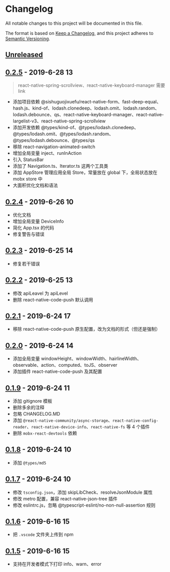 # Changelog

All notable changes to this project will be documented in this file.

The format is based on [Keep a Changelog](https://keepachangelog.com/zh-CN/1.0.0/),
and this project adheres to [Semantic Versioning](https://semver.org/lang/zh-CN/).

## [Unreleased]

## [0.2.5] - 2019-6-28 13

> react-native-spring-scrollview、react-native-keyboard-manager 需要 link

- 添加项目依赖 @sishuguojixuefu/react-native-form、fast-deep-equal、hash.js、kind-of、lodash.clonedeep、lodash.omit、lodash.random、lodash.debounce、qs、react-native-keyboard-manager、react-native-largelist-v3、react-native-spring-scrollview
- 添加开发依赖 @types/kind-of、@types/lodash.clonedeep、@types/lodash.omit、@types/lodash.random、@types/lodash.debounce、@types/qs
- 移除 react-navigation-animated-switch
- 增加全局变量 inject、runInAction
- 引入 StatusBar
- 添加了 Navigation.ts、Iterator.ts 这两个工具类
- 添加 AppStore 管理应用全局 Store，常量放在 global 下，全局状态放在 mobx store 中
- 大面积优化文档和语法

## [0.2.4] - 2019-6-26 10

- 优化文档
- 增加全局变量 DeviceInfo
- 简化 App.tsx 的代码
- 修复警告与错误

## [0.2.3] - 2019-6-25 14

- 修复若干错误

## [0.2.2] - 2019-6-25 13

- 修改 apiLeavel 为 apiLevel
- 删除 react-native-code-push 默认调用

## [0.2.1] - 2019-6-24 17

- 移除 react-native-code-push 原生配置，改为文档的形式（但还是强制）

## [0.2.0] - 2019-6-24 14

- 添加全局变量 windowHeight、windowWidth、hairlineWidth、observable、action、computed、toJS、observer
- 添加插件 react-native-code-push 及其配置

## [0.1.9] - 2019-6-24 11

- 添加 gitignore 模板
- 删除多余的注释
- 忽略 CHANGELOG.MD
- 添加 `@react-native-community/async-storage`、`react-native-config-reader`、`react-native-device-info`、`react-native-fs` 等 4 个插件
- 删除 `mobx-react-devtools` 依赖

## [0.1.8] - 2019-6-24 10

- 添加 `@types/md5`

## [0.1.7] - 2019-6-24 10

- 修改 `tsconfig.json`，添加 skipLibCheck、resolveJsonModule 属性
- 修改 metro 配置，兼容 react-native-json-tree 插件
- 修改 eslintrc.js，忽略 @typescript-eslint/no-non-null-assertion 规则

## [0.1.6] - 2019-6-16 15

- 把 `.vscode` 文件夹上传到 npm

## [0.1.5] - 2019-6-16 15

- 支持在开发者模式下打印 info、warn、error

[unreleased]: https://github.com/sishuguojixuefu/react-native-template-sishu/compare/v0.2.5...HEAD
[0.2.5]: https://github.com/sishuguojixuefu/react-native-template-sishu/compare/v0.2.4...v0.2.5
[0.2.4]: https://github.com/sishuguojixuefu/react-native-template-sishu/compare/v0.2.3...v0.2.4
[0.2.3]: https://github.com/sishuguojixuefu/react-native-template-sishu/compare/v0.2.2...v0.2.3
[0.2.2]: https://github.com/sishuguojixuefu/react-native-template-sishu/compare/v0.2.1...v0.2.2
[0.2.1]: https://github.com/sishuguojixuefu/react-native-template-sishu/compare/v0.2.0...v0.2.1
[0.2.0]: https://github.com/sishuguojixuefu/react-native-template-sishu/compare/v0.1.9...v0.2.0
[0.1.9]: https://github.com/sishuguojixuefu/react-native-template-sishu/compare/v0.1.8...v0.1.9
[0.1.8]: https://github.com/sishuguojixuefu/react-native-template-sishu/compare/v0.1.7...v0.1.8
[0.1.7]: https://github.com/sishuguojixuefu/react-native-template-sishu/compare/v0.1.6...v0.1.7
[0.1.6]: https://github.com/sishuguojixuefu/react-native-template-sishu/compare/v0.1.5...v0.1.6
[0.1.5]: https://github.com/sishuguojixuefu/react-native-template-sishu/releases/tag/v0.1.5
